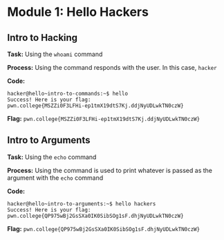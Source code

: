 # Module 1: Hello Hackers
## Intro to Hacking

**Task:** Using the `whoami` command

**Process:** Using the command responds with the user. In this case, `hacker` 

**Code:**
```
hacker@hello~intro-to-commands:~$ hello
Success! Here is your flag:
pwn.college{MSZZi0F3LFHi-ep1tmX19dtS7Kj.ddjNyUDLwkTN0czW}
```

**Flag:** `pwn.college{MSZZi0F3LFHi-ep1tmX19dtS7Kj.ddjNyUDLwkTN0czW}`
</br>

## Intro to Arguments

**Task:** Using the `echo` command

**Process:** Using the command is used to print whatever is passed as the argument with the `echo` command

**Code:**
```
hacker@hello~intro-to-arguments:~$ hello hackers
Success! Here is your flag:
pwn.college{QP975wBj2GsSXa0IK0SibSOg1sF.dhjNyUDLwkTN0czW}
```

**Flag:** `pwn.college{QP975wBj2GsSXa0IK0SibSOg1sF.dhjNyUDLwkTN0czW}`

